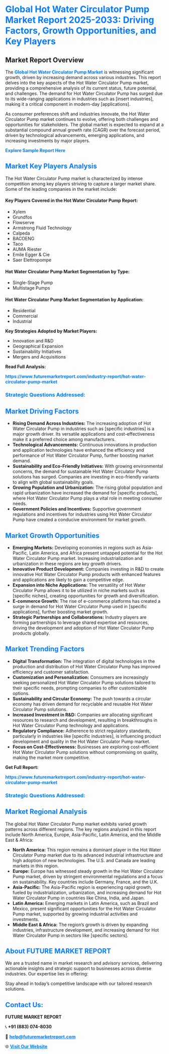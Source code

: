 <h1 style="color: #007BFF;">Global Hot Water Circulator Pump Market Report 2025-2033: Driving Factors, Growth Opportunities, and Key Players</h1>

<section id="overview">
<h2>Market Report Overview</h2>
<p>The <a href="https://www.futuremarketreport.com/industry-report/hot-water-circulator-pump-market" style="color: #007BFF; text-decoration: none;"><strong>Global Hot Water Circulator Pump Market</strong></a> is witnessing significant growth, driven by increasing demand across various industries. This report delves into the key aspects of the Hot Water Circulator Pump market, providing a comprehensive analysis of its current status, future potential, and challenges. The demand for Hot Water Circulator Pump has surged due to its wide-ranging applications in industries such as [insert industries], making it a critical component in modern-day [applications].</p>
<p>As consumer preferences shift and industries innovate, the Hot Water Circulator Pump market continues to evolve, offering both challenges and opportunities for stakeholders. The global market is expected to expand at a substantial compound annual growth rate (CAGR) over the forecast period, driven by technological advancements, emerging applications, and increasing investments by major players.</p>
</section>

<section id="overview">
<p><a href="https://www.futuremarketreport.com/request-sample/reportId=42997" style="color: #007BFF; text-decoration: none;"><strong>Explore Sample Report Here</strong></a></p>
</section>

<section id="key-players">
<h2 style="color: #007BFF;">Market Key Players Analysis</h2>
<p>The Hot Water Circulator Pump market is characterized by intense competition among key players striving to capture a larger market share. Some of the leading companies in the market include:</p>
<h4>Key Players Covered in the Hot Water Circulator Pump Report:</h4>
<ul><li>Xylem</li><li>Grundfos</li><li>Flowserve</li><li>Armstrong Fluid Technology</li><li>Calpeda</li><li>BACOENG</li><li>Taco</li><li>AUMA Riester</li><li>Emile Egger &amp; Cie</li><li>Saer Elettropompe</li></ul>
<h4>Hot Water Circulator Pump Market Segmentation by Type:</h4>
<ul><li>Single-Stage Pump</li><li>Multistage Pumps</li></ul>

<h4>Hot Water Circulator Pump Market Segmentation by Application:</h4>
<ul><li>Residential</li><li>Commercial</li><li>Industrial</li></ul>
<p><strong>Key Strategies Adopted by Market Players:</strong></p>
<ul>
<li>Innovation and R&D</li>
<li>Geographical Expansion</li>
<li>Sustainability Initiatives</li>
<li>Mergers and Acquisitions</li>
</ul>
</section>

<section>
<p><strong>Read Full Analysis: </strong></p><a href="https://www.futuremarketreport.com/industry-report/hot-water-circulator-pump-market" style="color: #007BFF; text-decoration: none;"><strong>https://www.futuremarketreport.com/industry-report/hot-water-circulator-pump-market</strong></a>
<h3 style="color: #007BFF;">Strategic Questions Addressed:</h3>
</section>

<section id="driving-factors">
<h2 style="color: #007BFF;">Market Driving Factors</h2>
<ul>
<li><strong>Rising Demand Across Industries:</strong> The increasing adoption of Hot Water Circulator Pump in industries such as [specific industries] is a major growth driver. Its versatile applications and cost-effectiveness make it a preferred choice among manufacturers.</li>
<li><strong>Technological Advancements:</strong> Continuous innovations in production and application technologies have enhanced the efficiency and performance of Hot Water Circulator Pump, further boosting market demand.</li>
<li><strong>Sustainability and Eco-Friendly Initiatives:</strong> With growing environmental concerns, the demand for sustainable Hot Water Circulator Pump solutions has surged. Companies are investing in eco-friendly variants to align with global sustainability goals.</li>
<li><strong>Growing Population and Urbanization:</strong> The rising global population and rapid urbanization have increased the demand for [specific products], where Hot Water Circulator Pump plays a vital role in meeting consumer needs.</li>
<li><strong>Government Policies and Incentives:</strong> Supportive government regulations and incentives for industries using Hot Water Circulator Pump have created a conducive environment for market growth.</li>
</ul>
</section>

<section id="growth-opportunities">
<h2 style="color: #007BFF;">Market Growth Opportunities</h2>
<ul>
<li><strong>Emerging Markets:</strong> Developing economies in regions such as Asia-Pacific, Latin America, and Africa present untapped potential for the Hot Water Circulator Pump market. Increasing industrialization and urbanization in these regions are key growth drivers.</li>
<li><strong>Innovative Product Development:</strong> Companies investing in R&D to create innovative Hot Water Circulator Pump products with enhanced features and applications are likely to gain a competitive edge.</li>
<li><strong>Expansion into Niche Applications:</strong> The versatility of Hot Water Circulator Pump allows it to be utilized in niche markets such as [specific niches], creating opportunities for growth and diversification.</li>
<li><strong>E-commerce Growth:</strong> The rise of e-commerce platforms has created a surge in demand for Hot Water Circulator Pump used in [specific applications], further boosting market growth.</li>
<li><strong>Strategic Partnerships and Collaborations:</strong> Industry players are forming partnerships to leverage shared expertise and resources, driving the development and adoption of Hot Water Circulator Pump products globally.</li>
</ul>
</section>

<section id="trending-factors">
<h2 style="color: #007BFF;">Market Trending Factors</h2>
<ul>
<li><strong>Digital Transformation:</strong> The integration of digital technologies in the production and distribution of Hot Water Circulator Pump has improved efficiency and customer satisfaction.</li>
<li><strong>Customization and Personalization:</strong> Consumers are increasingly seeking personalized Hot Water Circulator Pump solutions tailored to their specific needs, prompting companies to offer customizable options.</li>
<li><strong>Sustainability and Circular Economy:</strong> The push towards a circular economy has driven demand for recyclable and reusable Hot Water Circulator Pump solutions.</li>
<li><strong>Increased Investment in R&D:</strong> Companies are allocating significant resources to research and development, resulting in breakthroughs in Hot Water Circulator Pump technology and applications.</li>
<li><strong>Regulatory Compliance:</strong> Adherence to strict regulatory standards, particularly in industries like [specific industries], is influencing product development and quality in the Hot Water Circulator Pump market.</li>
<li><strong>Focus on Cost-Effectiveness:</strong> Businesses are exploring cost-efficient Hot Water Circulator Pump solutions without compromising on quality, making the market more competitive.</li>
</ul>
</section>

<section>
<p><strong>Get Full Report: </strong></p><a href="https://www.futuremarketreport.com/industry-report/hot-water-circulator-pump-market" style="color: #007BFF; text-decoration: none;"><strong>https://www.futuremarketreport.com/industry-report/hot-water-circulator-pump-market</strong></a>
<h3 style="color: #007BFF;">Strategic Questions Addressed:</h3>
</section>


<section id="regional-analysis">
<h2 style="color: #007BFF;">Market Regional Analysis</h2>
<p>The global Hot Water Circulator Pump market exhibits varied growth patterns across different regions. The key regions analyzed in this report include North America, Europe, Asia-Pacific, Latin America, and the Middle East & Africa:</p>
<ul>
<li><strong>North America:</strong> This region remains a dominant player in the Hot Water Circulator Pump market due to its advanced industrial infrastructure and high adoption of new technologies. The U.S. and Canada are leading markets in this region.</li>
<li><strong>Europe:</strong> Europe has witnessed steady growth in the Hot Water Circulator Pump market, driven by stringent environmental regulations and a focus on sustainability. Key countries include Germany, France, and the U.K.</li>
<li><strong>Asia-Pacific:</strong> The Asia-Pacific region is experiencing rapid growth, fueled by industrialization, urbanization, and increasing demand for Hot Water Circulator Pump in countries like China, India, and Japan.</li>
<li><strong>Latin America:</strong> Emerging markets in Latin America, such as Brazil and Mexico, present significant opportunities for the Hot Water Circulator Pump market, supported by growing industrial activities and investments.</li>
<li><strong>Middle East & Africa:</strong> The region’s growth is driven by expanding industries, infrastructure development, and increasing demand for Hot Water Circulator Pump in sectors like [specific sectors].</li>
</ul>
</section>

<footer>
<h2 style="color: #007BFF;">About FUTURE MARKET REPORT</h2>
<p>We are a trusted name in market research and advisory services, delivering actionable insights and strategic support to businesses across diverse industries. Our expertise lies in offering:</p>

<p>Stay ahead in today’s competitive landscape with our tailored research solutions.</p>

<h2 style="color: #007BFF;">Contact Us:</h2>
<p><strong>FUTURE MARKET REPORT</strong></p>
<p>📞 <strong>+91 (883) 074-8030</strong></p>
<p>📧 <strong><a href="mailto:help@futuremarketreport.com" style="color: #007BFF;">help@futuremarketreport.com</a></strong></p>
<p>🌐 <strong><a href="https://www.futuremarketreport.com/" style="color: #007BFF;">Visit Our Website</a></strong></p>
</footer>